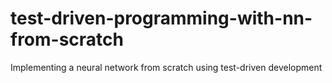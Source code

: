 # test-driven-programming-with-nn-from-scratch
Implementing a neural network from scratch using test-driven development
